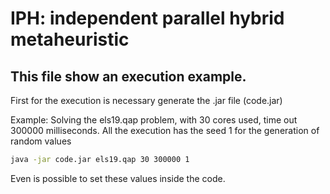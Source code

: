 # IPH:  independent parallel hybrid metaheuristic

## This file show an execution example. 
First for the execution is necessary generate the .jar file (code.jar)

Example: Solving the els19.qap problem, with 30 cores used, time out 300000 milliseconds. All the execution has the seed 1 for the generation of random values

```bash
java -jar code.jar els19.qap 30 300000 1
```


Even is possible to set these values inside the code.